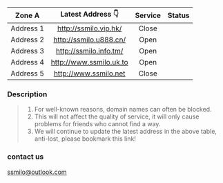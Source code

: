 | Zone A | Latest Address 👇 | Service | Status |
| :----: | :----: | :----: | :----: |
| Address 1 | http://ssmilo.vip.hk/| Close| 
| Address 2 | http://ssmilo.u888.cn/| Open| 
| Address 3 | http://ssmilo.info.tm/| Open| 
| Address 4 | http://www.ssmilo.uk.to| Open| 
| Address 5 | http://www.ssmilo.net| Close| 


### Description

> 1. For well-known reasons, domain names can often be blocked.
> 2. This will not affect the quality of service, it will only cause problems for friends who cannot find a way.
> 3. We will continue to update the latest address in the above table, anti-lost, please bookmark this link!

### contact us
ssmilo@outlook.com
